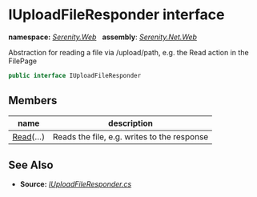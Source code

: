 # IUploadFileResponder interface
**namespace:** *[Serenity.Web](../README.md#serenity.web-namespace)*   **assembly**: *[Serenity.Net.Web](../README.md)*

Abstraction for reading a file via /upload/path, e.g. the Read action in the FilePage

```csharp
public interface IUploadFileResponder
```

## Members

| name | description |
| --- | --- |
| [Read](IUploadFileResponder/Read.md)(…) | Reads the file, e.g. writes to the response |

## See Also

* **Source:** *[IUploadFileResponder.cs](https://github.com/serenity-is/Serenity/blob/master/src/Serenity.Net.Web/Upload/IUploadFileResponder.cs)*